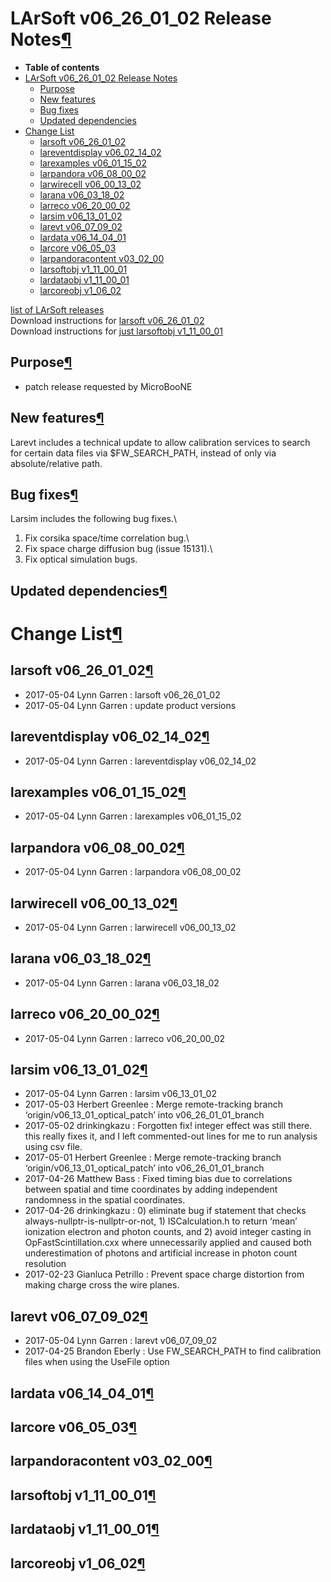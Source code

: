 LArSoft v06\_26\_01\_02 Release Notes[¶](#LArSoft-v06_26_01_02-Release-Notes)
=============================================================================

-   **Table of contents**
-   [LArSoft v06\_26\_01\_02 Release Notes](#LArSoft-v06_26_01_02-Release-Notes)
    -   [Purpose](#Purpose)
    -   [New features](#New-features)
    -   [Bug fixes](#Bug-fixes)
    -   [Updated dependencies](#Updated-dependencies)
-   [Change List](#Change-List)
    -   [larsoft v06\_26\_01\_02](#larsoft-v06_26_01_02)
    -   [lareventdisplay v06\_02\_14\_02](#lareventdisplay-v06_02_14_02)
    -   [larexamples v06\_01\_15\_02](#larexamples-v06_01_15_02)
    -   [larpandora v06\_08\_00\_02](#larpandora-v06_08_00_02)
    -   [larwirecell v06\_00\_13\_02](#larwirecell-v06_00_13_02)
    -   [larana v06\_03\_18\_02](#larana-v06_03_18_02)
    -   [larreco v06\_20\_00\_02](#larreco-v06_20_00_02)
    -   [larsim v06\_13\_01\_02](#larsim-v06_13_01_02)
    -   [larevt v06\_07\_09\_02](#larevt-v06_07_09_02)
    -   [lardata v06\_14\_04\_01](#lardata-v06_14_04_01)
    -   [larcore v06\_05\_03](#larcore-v06_05_03)
    -   [larpandoracontent v03\_02\_00](#larpandoracontent-v03_02_00)
    -   [larsoftobj v1\_11\_00\_01](#larsoftobj-v1_11_00_01)
    -   [lardataobj v1\_11\_00\_01](#lardataobj-v1_11_00_01)
    -   [larcoreobj v1\_06\_02](#larcoreobj-v1_06_02)

[list of LArSoft releases](LArSoft_release_list)\
Download instructions for [larsoft v06\_26\_01\_02](http://scisoft.fnal.gov/scisoft/bundles/larsoft/v06_26_01_02/larsoft-v06_26_01_02.html)\
Download instructions for [just larsoftobj v1\_11\_00\_01](http://scisoft.fnal.gov/scisoft/bundles/larsoftobj/v1_11_00_01/larsoftobj-v1_11_00_01.html)


Purpose[¶](#Purpose)
--------------------

-   patch release requested by MicroBooNE


New features[¶](#New-features)
------------------------------

Larevt includes a technical update to allow calibration services to search \
for certain data files via \$FW\_SEARCH\_PATH, instead of only via \
absolute/relative path.


Bug fixes[¶](#Bug-fixes)
------------------------

Larsim includes the following bug fixes.\
1. Fix corsika space/time correlation bug.\
2. Fix space charge diffusion bug (issue 15131).\
3. Fix optical simulation bugs.


Updated dependencies[¶](#Updated-dependencies)
----------------------------------------------


Change List[¶](#Change-List)
============================


larsoft v06\_26\_01\_02[¶](#larsoft-v06_26_01_02)
-------------------------------------------------

-   2017-05-04 Lynn Garren : larsoft v06\_26\_01\_02
-   2017-05-04 Lynn Garren : update product versions


lareventdisplay v06\_02\_14\_02[¶](#lareventdisplay-v06_02_14_02)
-----------------------------------------------------------------

-   2017-05-04 Lynn Garren : lareventdisplay v06\_02\_14\_02


larexamples v06\_01\_15\_02[¶](#larexamples-v06_01_15_02)
---------------------------------------------------------

-   2017-05-04 Lynn Garren : larexamples v06\_01\_15\_02


larpandora v06\_08\_00\_02[¶](#larpandora-v06_08_00_02)
-------------------------------------------------------

-   2017-05-04 Lynn Garren : larpandora v06\_08\_00\_02


larwirecell v06\_00\_13\_02[¶](#larwirecell-v06_00_13_02)
---------------------------------------------------------

-   2017-05-04 Lynn Garren : larwirecell v06\_00\_13\_02


larana v06\_03\_18\_02[¶](#larana-v06_03_18_02)
-----------------------------------------------

-   2017-05-04 Lynn Garren : larana v06\_03\_18\_02


larreco v06\_20\_00\_02[¶](#larreco-v06_20_00_02)
-------------------------------------------------

-   2017-05-04 Lynn Garren : larreco v06\_20\_00\_02


larsim v06\_13\_01\_02[¶](#larsim-v06_13_01_02)
-----------------------------------------------

-   2017-05-04 Lynn Garren : larsim v06\_13\_01\_02
-   2017-05-03 Herbert Greenlee : Merge remote-tracking branch ‘origin/v06\_13\_01\_optical\_patch’ into v06\_26\_01\_01\_branch
-   2017-05-02 drinkingkazu : Forgotten fix! integer effect was still there. this really fixes it, and I left commented-out lines for me to run analysis using csv file.
-   2017-05-01 Herbert Greenlee : Merge remote-tracking branch ‘origin/v06\_13\_01\_optical\_patch’ into v06\_26\_01\_01\_branch
-   2017-04-26 Matthew Bass : Fixed timing bias due to correlations between spatial and time coordinates by adding independent randomness in the spatial coordinates.
-   2017-04-26 drinkingkazu : 0) eliminate bug if statement that checks always-nullptr-is-nullptr-or-not, 1) ISCalculation.h to return ‘mean’ ionization electron and photon counts, and 2) avoid integer casting in OpFastScintillation.cxx where unnecessarily applied and caused both underestimation of photons and artificial increase in photon count resolution
-   2017-02-23 Gianluca Petrillo : Prevent space charge distortion from making charge cross the wire planes.


larevt v06\_07\_09\_02[¶](#larevt-v06_07_09_02)
-----------------------------------------------

-   2017-05-04 Lynn Garren : larevt v06\_07\_09\_02
-   2017-04-25 Brandon Eberly : Use FW\_SEARCH\_PATH to find calibration files when using the UseFile option


lardata v06\_14\_04\_01[¶](#lardata-v06_14_04_01)
-------------------------------------------------


larcore v06\_05\_03[¶](#larcore-v06_05_03)
------------------------------------------


larpandoracontent v03\_02\_00[¶](#larpandoracontent-v03_02_00)
--------------------------------------------------------------


larsoftobj v1\_11\_00\_01[¶](#larsoftobj-v1_11_00_01)
-----------------------------------------------------


lardataobj v1\_11\_00\_01[¶](#lardataobj-v1_11_00_01)
-----------------------------------------------------


larcoreobj v1\_06\_02[¶](#larcoreobj-v1_06_02)
----------------------------------------------
